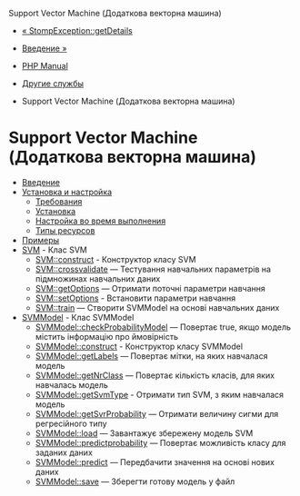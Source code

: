 Support Vector Machine (Додаткова векторна машина)

-   [« StompException::getDetails](stomp.getdetails.html)
    
-   [Введение »](intro.svm.html)
    
-   [PHP Manual](index.html)
    
-   [Другие службы](refs.remote.other.html)
    
-   Support Vector Machine (Додаткова векторна машина)
    

# Support Vector Machine (Додаткова векторна машина)

-   [Введение](intro.svm.html)
-   [Установка и настройка](svm.setup.html)
    -   [Требования](svm.requirements.html)
    -   [Установка](svm.installation.html)
    -   [Настройка во время выполнения](svm.configuration.html)
    -   [Типы ресурсов](svm.resources.html)
-   [Примеры](svm.examples.html)
-   [SVM](class.svm.html) - Клас SVM
    -   [SVM::construct](svm.construct.html) - Конструктор класу SVM
    -   [SVM::crossvalidate](svm.crossvalidate.html) — Тестування навчальних параметрів на підмножинах навчальних даних
    -   [SVM::getOptions](svm.getoptions.html) — Отримати поточні параметри навчання
    -   [SVM::setOptions](svm.setoptions.html) - Встановити параметри навчання
    -   [SVM::train](svm.train.html) — Створити SVMModel на основі навчальних даних
-   [SVMModel](class.svmmodel.html) - Клас SVMModel
    -   [SVMModel::checkProbabilityModel](svmmodel.checkprobabilitymodel.html) — Повертає true, якщо модель містить інформацію про ймовірність
    -   [SVMModel::construct](svmmodel.construct.html) - Конструктор класу SVMModel
    -   [SVMModel::getLabels](svmmodel.getlabels.html) — Повертає мітки, на яких навчалася модель
    -   [SVMModel::getNrClass](svmmodel.getnrclass.html) — Повертає кількість класів, для яких навчалась модель
    -   [SVMModel::getSvmType](svmmodel.getsvmtype.html) - Отримати тип SVM, з яким навчалася модель
    -   [SVMModel::getSvrProbability](svmmodel.getsvrprobability.html) — Отримати величину сигми для регресійного типу
    -   [SVMModel::load](svmmodel.load.html) — Завантажує збережену модель SVM
    -   [SVMModel::predictprobability](svmmodel.predict-probability.html) — Повертає можливість класу для заданих даних
    -   [SVMModel::predict](svmmodel.predict.html) — Передбачити значення на основі нових даних
    -   [SVMModel::save](svmmodel.save.html) — Зберегти готову модель у файл